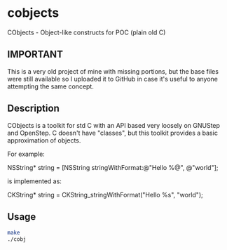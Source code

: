 # cobjects

CObjects - Object-like constructs for POC (plain old C)

## IMPORTANT

This is a very old project of mine with missing portions, but the base files were still available
so I uploaded it to GitHub in case it's useful to anyone attempting the same concept.

## Description

CObjects is a toolkit for std C with an API based very loosely on GNUStep and OpenStep. 
C doesn't have "classes", but this toolkit provides a basic approximation of objects. 

For example:

NSString* string = [NSString stringWithFormat:@"Hello %@", @"world"];

is implemented as:

CKString* string = CKString_stringWithFormat("Hello %s", "world");

## Usage

```bash
make
./cobj
```
